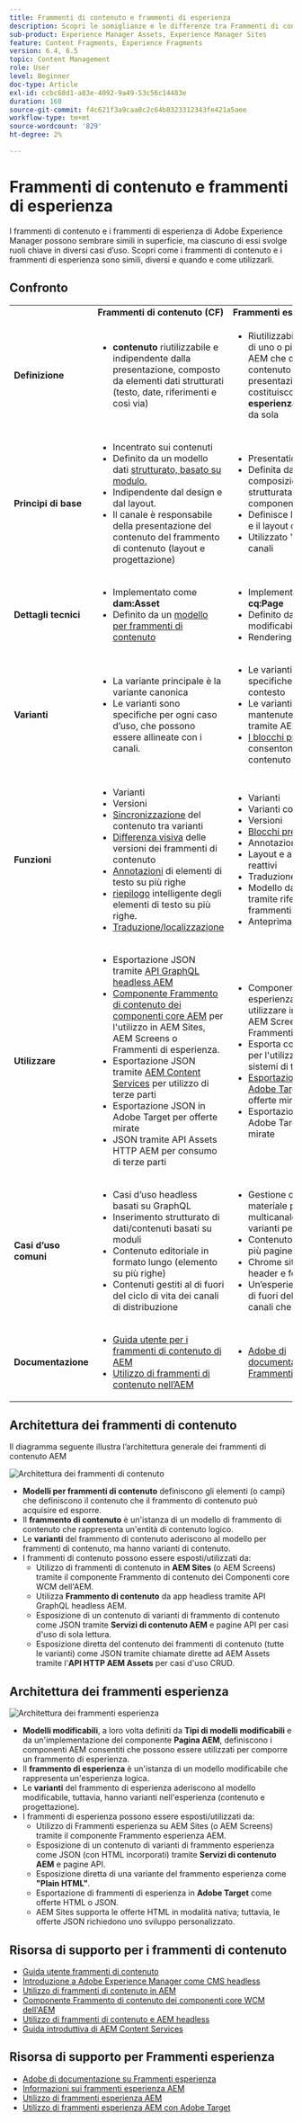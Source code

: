```yaml
---
title: Frammenti di contenuto e frammenti di esperienza
description: Scopri le somiglianze e le differenze tra Frammenti di contenuto e Frammenti di esperienza, e quando e come utilizzare ciascun tipo.
sub-product: Experience Manager Assets, Experience Manager Sites
feature: Content Fragments, Experience Fragments
version: 6.4, 6.5
topic: Content Management
role: User
level: Beginner
doc-type: Article
exl-id: ccbc68d1-a83e-4092-9a49-53c56c14483e
duration: 168
source-git-commit: f4c621f3a9caa8c2c64b8323312343fe421a5aee
workflow-type: tm+mt
source-wordcount: '829'
ht-degree: 2%

---
```


# Frammenti di contenuto e frammenti di esperienza

I frammenti di contenuto e i frammenti di esperienza di Adobe Experience Manager possono sembrare simili in superficie, ma ciascuno di essi svolge ruoli chiave in diversi casi d’uso. Scopri come i frammenti di contenuto e i frammenti di esperienza sono simili, diversi e quando e come utilizzarli.

## Confronto

<table>
<tbody><tr><td><strong> </strong></td>
<td><strong>Frammenti di contenuto (CF)</strong></td>
<td><strong>Frammenti esperienza (XF)</strong></td>
</tr><tr><td><strong>Definizione</strong></td>
<td><ul>
<li><strong>contenuto</strong> riutilizzabile e indipendente dalla presentazione, composto da elementi dati strutturati (testo, date, riferimenti e così via)</li>
</ul>
</td>
<td><ul>
<li>Riutilizzabile, composito di uno o più componenti AEM che definiscono contenuto e presentazione e costituiscono una <strong>esperienza</strong> significativa da sola</li>
</ul>
</td>
</tr><tr><td><strong>Principi di base</strong></td>
<td><ul>
<li>Incentrato sui contenuti</li>
<li>Definito da un modello dati <a href="https://experienceleague.adobe.com/docs/experience-manager-65/assets/fragments/content-fragments-models.html?lang=en" target="_blank">strutturato, basato su modulo.</a></li>
<li>Indipendente dal design e dal layout.</li>
<li>Il canale è responsabile della presentazione del contenuto del frammento di contenuto (layout e progettazione)</li>
</ul>
</td>
<td><ul>
<li>Presentation-centric</li>
<li>Definita dalla composizione non strutturata dei componenti dell’AEM</li>
<li>Definisce la progettazione e il layout del contenuto</li>
<li>Utilizzato "così com’è" nei canali</li>
</ul>
</td>
</tr><tr><td><strong>Dettagli tecnici</strong></td>
<td><ul>
<li>Implementato come <strong>dam:Asset</strong></li>
<li>Definito da un <a href="https://experienceleague.adobe.com/docs/experience-manager-65/assets/fragments/content-fragments-models.html?lang=en" target="_blank">modello per frammenti di contenuto</a></li>
</ul>
</td>
<td><ul>
<li>Implementato come <strong>cq:Page</strong></li>
<li>Definito da modelli modificabili</li>
<li>Rendering di HTML nativo</li>
</ul>
</td>
</tr><tr><td><strong>Varianti</strong></td>
<td><ul>
<li>La variante principale è la variante canonica</li>
<li>Le varianti sono specifiche per ogni caso d’uso, che possono essere allineate con i canali.</li>
</ul>
</td>
<td><ul>
<li>Le varianti sono specifiche per canale o contesto</li>
<li>Le varianti sono mantenute sincronizzate tramite AEM Live Copy</li>
<li><a href="https://experienceleague.adobe.com/docs/experience-manager-65/authoring/authoring/experience-fragments.html" target="_blank">I blocchi predefiniti</a> consentono il riutilizzo del contenuto tra varianti</li>
</ul>
</td>
</tr><tr><td><strong>Funzioni</strong></td>
<td><ul>
<li>Varianti</li>
<li>Versioni</li>
<li><a href="https://experienceleague.adobe.com/docs/experience-manager-65/assets/fragments/content-fragments-variations.html?lang=en#synchronizing-with-master" target="_blank">Sincronizzazione</a> del contenuto tra varianti</li>
<li><a href="https://experienceleague.adobe.com/docs/experience-manager-65/assets/fragments/content-fragments-managing.html?lang=en#comparing-fragment-versions" target="_blank">Differenza visiva</a> delle versioni dei frammenti di contenuto</li>
<li><a href="https://experienceleague.adobe.com/docs/experience-manager-65/assets/fragments/content-fragments-variations.html?lang=en#annotating-a-content-fragment" target="_blank">Annotazioni</a> di elementi di testo su più righe</li>
<li><a href="https://experienceleague.adobe.com/docs/experience-manager-65/assets/fragments/content-fragments-variations.html?lang=en#summarizing-text" target="_blank">riepilogo</a> intelligente degli elementi di testo su più righe.</li>
<li><a href="https://experienceleague.adobe.com/docs/experience-manager-65/assets/fragments/creating-translation-projects-for-content-fragments.html?lang=en" target="_blank">Traduzione/localizzazione</a></li>
</ul>
</td>
<td><ul>
<li>Varianti</li>
<li>Varianti come Live Copy</li>
<li>Versioni</li>
<li><a href="https://experienceleague.adobe.com/docs/experience-manager-65/authoring/authoring/experience-fragments.html?lang=en#building-blocks" target="_blank">Blocchi predefiniti</a></li>
<li>Annotazioni</li>
<li>Layout e anteprima reattivi</li>
<li>Traduzione/localizzazione</li>
<li>Modello dati complesso tramite riferimenti ai frammenti di contenuto</li>
<li>Anteprima in-app</li>
</ul>
</td>
</tr><tr><td><strong>Utilizzare</strong></td>
<td><ul>
<li>Esportazione JSON tramite <a href="https://experienceleague.adobe.com/landing/experience-manager/headless/developer.html?lang=it">API GraphQL headless AEM</a></li>
<li><a href="https://experienceleague.adobe.com/docs/experience-manager-core-components/using/components/content-fragment-component.html?lang=it" target="_blank">Componente Frammento di contenuto dei componenti core AEM</a> per l'utilizzo in AEM Sites, AEM Screens o Frammenti di esperienza.</li>
<li>Esportazione JSON tramite <a href="https://experienceleague.adobe.com/docs/experience-manager-learn/getting-started-with-aem-headless/content-services/overview.html?lang=en" target="_blank">AEM Content Services</a> per utilizzo di terze parti</li>
<li>Esportazione JSON in Adobe Target per offerte mirate</li>
<li>JSON tramite API Assets HTTP AEM per consumo di terze parti</li>
</ul>
</td>
<td><ul>
<li>Componente Frammento esperienza AEM da utilizzare in AEM Sites, AEM Screens o altri Frammenti esperienza.</li>
<li>Esporta come <a href="https://experienceleague.adobe.com/docs/experience-manager-65/authoring/authoring/experience-fragments.html?lang=en" target="_blank">Plain HTML</a> per l'utilizzo da parte di sistemi di terze parti</li>
<li><a href="https://experienceleague.adobe.com/docs/experience-manager-65/administering/integration/experience-fragments-target.html?lang=en" target="_blank">Esportazione HTML in Adobe Target</a> per le offerte mirate</li>
<li>Esportazione JSON in Adobe Target per offerte mirate</li>
</ul>
</td>
</tr><tr><td><strong>Casi d’uso comuni</strong></td>
<td><ul>
<li>Casi d’uso headless basati su GraphQL</li>
<li>Inserimento strutturato di dati/contenuti basati su moduli</li>
<li>Contenuto editoriale in formato lungo (elemento su più righe)</li>
<li>Contenuti gestiti al di fuori del ciclo di vita dei canali di distribuzione</li>
</ul>
</td>
<td><ul>
<li>Gestione centralizzata del materiale promozionale multicanale utilizzando le varianti per canale.</li>
<li>Contenuto riutilizzato in più pagine di un sito Web.</li>
<li>Chrome sito Web (es. header e footer)</li>
<li>Un’esperienza gestita al di fuori del ciclo di vita dei canali che la forniscono</li>
</ul>
</td>
</tr><tr><td><strong>Documentazione</strong></td>
<td><ul>
<li><a href="https://experienceleague.adobe.com/docs/experience-manager-65/assets/home.html?lang=en&amp;topic=/experience-manager/6-5/assets/morehelp/content-fragments.ug.js" target="_blank">Guida utente per i frammenti di contenuto di AEM</a></li>
<li><a href="https://experienceleague.adobe.com/docs/experience-manager-learn/sites/content-fragments/content-fragments-feature-video-use.html?lang=en" target="_blank">Utilizzo di frammenti di contenuto nell’AEM</a></li>
</ul>
</td>
<td><ul>
<li><a href="https://experienceleague.adobe.com/docs/experience-manager-65/authoring/authoring/experience-fragments.html?lang=en" target="_blank">Adobe di documentazione su Frammenti esperienza</a></li>
</ul>
</td>
</tr></tbody></table>

## Architettura dei frammenti di contenuto

Il diagramma seguente illustra l’architettura generale dei frammenti di contenuto AEM

![Architettura dei frammenti di contenuto](./assets/content-fragments-architecture.png)

+ **Modelli per frammenti di contenuto** definiscono gli elementi (o campi) che definiscono il contenuto che il frammento di contenuto può acquisire ed esporre.
+ Il **frammento di contenuto** è un&#39;istanza di un modello di frammento di contenuto che rappresenta un&#39;entità di contenuto logico.
+ Le **varianti** del frammento di contenuto aderiscono al modello per frammenti di contenuto, ma hanno varianti di contenuto.
+ I frammenti di contenuto possono essere esposti/utilizzati da:
   + Utilizzo di frammenti di contenuto in **AEM Sites** (o AEM Screens) tramite il componente Frammento di contenuto dei Componenti core WCM dell&#39;AEM.
   + Utilizza **Frammento di contenuto** da app headless tramite API GraphQL headless AEM.
   + Esposizione di un contenuto di varianti di frammento di contenuto come JSON tramite **Servizi di contenuto AEM** e pagine API per casi d&#39;uso di sola lettura.
   + Esposizione diretta del contenuto dei frammenti di contenuto (tutte le varianti) come JSON tramite chiamate dirette ad AEM Assets tramite l&#39;**API HTTP AEM Assets** per casi d&#39;uso CRUD.

## Architettura dei frammenti esperienza

![Architettura dei frammenti esperienza](./assets/experience-fragments-architecture.png)

+ **Modelli modificabili**, a loro volta definiti da **Tipi di modelli modificabili** e da un&#39;implementazione del componente **Pagina AEM**, definiscono i componenti AEM consentiti che possono essere utilizzati per comporre un frammento di esperienza.
+ Il **frammento di esperienza** è un&#39;istanza di un modello modificabile che rappresenta un&#39;esperienza logica.
+ Le **varianti** del frammento di esperienza aderiscono al modello modificabile, tuttavia, hanno varianti nell&#39;esperienza (contenuto e progettazione).
+ I frammenti di esperienza possono essere esposti/utilizzati da:
   + Utilizzo di Frammenti esperienza su AEM Sites (o AEM Screens) tramite il componente Frammento esperienza AEM.
   + Esposizione di un contenuto di varianti di frammento esperienza come JSON (con HTML incorporati) tramite **Servizi di contenuto AEM** e pagine API.
   + Esposizione diretta di una variante del frammento esperienza come **&quot;Plain HTML&quot;**.
   + Esportazione di frammenti di esperienza in **Adobe Target** come offerte HTML o JSON.
   + AEM Sites supporta le offerte HTML in modalità nativa; tuttavia, le offerte JSON richiedono uno sviluppo personalizzato.

## Risorsa di supporto per i frammenti di contenuto

+ [Guida utente frammenti di contenuto](https://experienceleague.adobe.com/docs/experience-manager-65/assets/home.html?lang=en&amp;topic=/experience-manager/6-5/assets/morehelp/content-fragments.ug.js)
+ [Introduzione a Adobe Experience Manager come CMS headless](https://experienceleague.adobe.com/docs/experience-manager-cloud-service/content/headless/introduction.html?lang=it)
+ [Utilizzo di frammenti di contenuto in AEM](https://experienceleague.adobe.com/docs/experience-manager-learn/sites/content-fragments/content-fragments-feature-video-use.html?lang=en)
+ [Componente Frammento di contenuto dei componenti core WCM dell&#39;AEM](https://experienceleague.adobe.com/docs/experience-manager-core-components/using/components/content-fragment-component.html?lang=it)
+ [Utilizzo di frammenti di contenuto e AEM headless](https://experienceleague.adobe.com/docs/experience-manager-learn/getting-started-with-aem-headless/overview.html?lang=en)
+ [Guida introduttiva di AEM Content Services](https://experienceleague.adobe.com/docs/experience-manager-learn/getting-started-with-aem-headless/content-services/overview.html?lang=en)

## Risorsa di supporto per Frammenti esperienza

+ [Adobe di documentazione su Frammenti esperienza](https://experienceleague.adobe.com/docs/experience-manager-65/authoring/authoring/experience-fragments.html?lang=en)
+ [Informazioni sui frammenti esperienza AEM](https://experienceleague.adobe.com/docs/experience-manager-learn/sites/experience-fragments/experience-fragments-feature-video-use.html?lang=en)
+ [Utilizzo di frammenti esperienza AEM](https://experienceleague.adobe.com/docs/experience-manager-learn/sites/experience-fragments/experience-fragments-feature-video-use.html?lang=en)
+ [Utilizzo di frammenti esperienza AEM con Adobe Target](https://medium.com/adobetech/experience-fragments-and-adobe-target-d8d74381b9b2)
